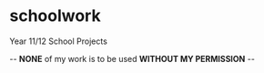 # schoolwork
Year 11/12 School Projects

-- **NONE** of my work is to be used **WITHOUT MY PERMISSION** --
